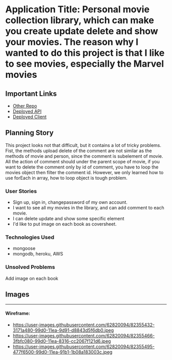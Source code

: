 # Application Title: Personal movie collection library, which can make you create update delete and show your movies. The reason why I wanted to do this project is that I like to see movies, especially the Marvel movies

## Important Links

- [Other Repo](www.link.com)
- [Deployed API](www.link.com)
- [Deployed Client](www.link.com)

## Planning Story

This project looks not that difficult, but it contains a lot of tricky problems.
Fist, the methods upload delete of the comment are not similar as the methods of movie and person, since the comment is subelement of movie. All the action of comment should under the parent scope of movie, if you want to delete the comment only by id of comment, you have to loop the movies object then filter the comment id. However, we only learned how to use forEach in array, how to loop object is tough problem.

### User Stories
- Sign up, sign in, changepassword of my own account.
- I want to see all my movies in the library, and can add comment to each movie.
- I can delete update and show some specific element
- I'd like to put image on each book as coversheet.

### Technologies Used
- mongoose
- mongodb, heroku, AWS

### Unsolved Problems

Add image on each book

## Images

---

#### Wireframe:
- https://user-images.githubusercontent.com/62820094/82355432-3171a480-99d0-11ea-9d91-d8843d5f6db0.jpeg
- https://user-images.githubusercontent.com/62820094/82355466-3fbfc080-99d0-11ea-8316-cc2067f121d6.jpeg
- https://user-images.githubusercontent.com/62820094/82355495-477f6500-99d0-11ea-91b1-1b08a183003c.jpeg
